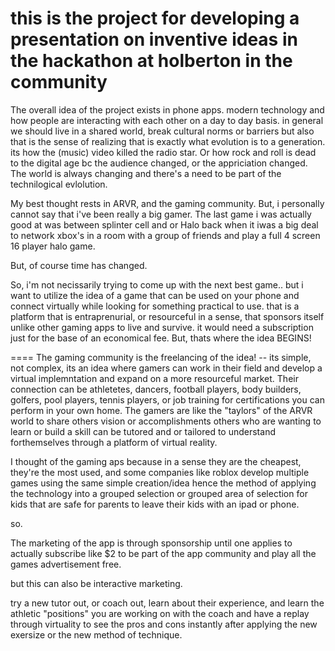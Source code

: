 this is the project for developing a presentation on inventive ideas in the hackathon at holberton in the community
=====================

The overall idea of the project exists in phone apps. modern technology and how people are interacting with each other on a day to day basis. in general we should live in a shared world, break cultural norms or barriers but also that is the sense of realizing that is exactly what evolution is to a generation. its how the (music) video killed the radio star. Or how rock and roll is dead to the digital age bc the audience changed, or the appriciation changed. The world is always changing and there's a need to be part of the technilogical evlolution. 

My best thought rests in ARVR, and the gaming community. But, i personally cannot say that i've been really a big gamer. The last game i was actually good at was between splinter cell and or Halo back when it iwas a big deal to network xbox's in a room with a group of friends and play a full 4 screen 16 player halo game. 

But, of course time has changed. 

So, i'm not necissarily trying to come up with the next best game.. but i want to utilize the idea of a game that can be used on your phone and connect virtually while looking for something practical to use. that is a platform that is entraprenurial, or resourceful in a sense, that sponsors itself unlike other gaming apps to live and survive. it would need a subscription just for the base of an economical fee. But, thats where the idea BEGINS!

====
The gaming community is the freelancing of the idea! -- its simple, not complex, its an idea where gamers can work in their field and develop a virtual implemntation and expand on a more resourceful market. Their connection can be athletetes, dancers, football players, body builders, golfers, pool players, tennis players, or job training for certifications you can perform in your own home. The gamers are like the "taylors" of the ARVR world to share others vision or accomplishments others who are wanting to learn or build a skill can be tutored and or tailored to understand forthemselves through a platform of virtual reality.

I thought of the gaming aps because in a sense they are the cheapest, they're the most used, and some companies like roblox develop multiple games using the same simple creation/idea hence the method of applying the technology into a grouped selection or grouped area of selection for kids that are safe for parents to leave their kids with an ipad or phone. 

so. 

The marketing of the app is through sponsorship until one applies to actually subscribe like $2 to be part of the app community and play all the games advertisement free.

but this can also be interactive marketing.

try a new tutor out, or coach out, learn about their experience, and learn the athletic "positions" you are working on with the coach and have a replay through virtuality to see the pros and cons instantly after applying the new exersize or the new method of technique.
